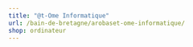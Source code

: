 ```yaml
---
title: "@t-Ome Informatique"
url: /bain-de-bretagne/arobaset-ome-informatique/
shop: ordinateur
---
```

